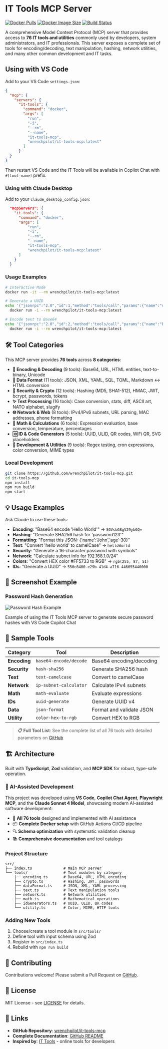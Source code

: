 # IT Tools MCP Server

[![Docker Pulls](https://img.shields.io/docker/pulls/wrenchpilot/it-tools-mcp?refresh=1)](https://hub.docker.com/r/wrenchpilot/it-tools-mcp)
[![Docker Image Size](https://img.shields.io/docker/image-size/wrenchpilot/it-tools-mcp/latest?refresh=1)](https://hub.docker.com/r/wrenchpilot/it-tools-mcp)
[![Build Status](https://github.com/wrenchpilot/it-tools-mcp/workflows/Build%20and%20Push%20to%20Docker%20Hub/badge.svg)](https://github.com/wrenchpilot/it-tools-mcp/actions)

A comprehensive Model Context Protocol (MCP) server that provides access to **76 IT tools and utilities** commonly used by developers, system administrators, and IT professionals. This server exposes a complete set of tools for encoding/decoding, text manipulation, hashing, network utilities, and many other common development and IT tasks.

## Using with VS Code

Add to your VS Code `settings.json`:

```json
{
  "mcp": {
    "servers": {
      "it-tools": {
        "command": "docker",
        "args": [
          "run",
          "-i",
          "--rm",
          "--name",
          "it-tools-mcp",
          "wrenchpilot/it-tools-mcp:latest"
        ]
      }
  }
}
```

Then restart VS Code and the IT Tools will be available in Copilot Chat with `#[tool-name]` prefix.

### Using with Claude Desktop

Add to your `claude_desktop_config.json`:

```json
  "mcpServers": {
    "it-tools": {
      "command": "docker",
      "args": [
          "run",
          "-i",
          "--rm",
          "--name",
          "it-tools-mcp",
          "wrenchpilot/it-tools-mcp:latest"
      ]
    }
  }
```

### Usage Examples

```bash
# Interactive Mode
docker run -it --rm wrenchpilot/it-tools-mcp:latest

# Generate a UUID
echo '{"jsonrpc":"2.0","id":1,"method":"tools/call","params":{"name":"uuid-generate","arguments":{}}}' | \
  docker run -i --rm wrenchpilot/it-tools-mcp:latest

# Encode text to Base64
echo '{"jsonrpc":"2.0","id":2,"method":"tools/call","params":{"name":"base64-encode","arguments":{"text":"Hello World"}}}' | \
  docker run -i --rm wrenchpilot/it-tools-mcp:latest
```

## 🛠️ Tool Categories

This MCP server provides **76 tools** across **8 categories**:

- **🔧 Encoding & Decoding** (9 tools): Base64, URL, HTML entities, text-to-binary, Unicode
- **📝 Data Format** (11 tools): JSON, XML, YAML, SQL, TOML, Markdown ↔ HTML conversion
- **🔐 Security & Crypto** (12 tools): Hashing (MD5, SHA1-512), HMAC, JWT, bcrypt, passwords, tokens
- **✨ Text Processing** (16 tools): Case conversion, stats, diff, ASCII art, NATO alphabet, slugify
- **🌐 Network & Web** (8 tools): IPv4/IPv6 subnets, URL parsing, MAC addresses, phone formatting
- **🔢 Math & Calculations** (6 tools): Expression evaluation, base conversion, temperature, percentages
- **🆔 ID & Code Generators** (5 tools): UUID, ULID, QR codes, WiFi QR, SVG placeholders
- **🔧 Development & Utilities** (9 tools): Regex testing, cron expressions, color conversion, MIME types

### Local Development

```bash
git clone https://github.com/wrenchpilot/it-tools-mcp.git
cd it-tools-mcp
npm install
npm run build
npm start
```

## 💡 Usage Examples

Ask Claude to use these tools:

- **Encoding**: "Base64 encode 'Hello World'" → `SGVsbG8gV29ybGQ=`
- **Hashing**: "Generate SHA256 hash for 'password123'"
- **Formatting**: "Format this JSON: {'name':'John','age':30}"
- **Text**: "Convert 'hello world' to camelCase" → `helloWorld`
- **Security**: "Generate a 16-character password with symbols"
- **Network**: "Calculate subnet info for 192.168.1.0/24"
- **Colors**: "Convert HEX color #FF5733 to RGB" → `rgb(255, 87, 51)`
- **IDs**: "Generate a UUID" → `550e8400-e29b-41d4-a716-446655440000`

## 📸 Screenshot Example

### Password Hash Generation

![Password Hash Example](https://github.com/wrenchpilot/it-tools-mcp/blob/master/screenshots/password-hash-example.png?raw=true)

Example of using the IT Tools MCP server to generate secure password hashes with VS Code Copilot Chat

## 🔧 Sample Tools

| Category     | Tool                   | Description              |
| ------------ | ---------------------- | ------------------------ |
| **Encoding** | `base64-encode/decode` | Base64 encoding/decoding |
| **Security** | `hash-sha256`          | Generate SHA256 hash     |
| **Text**     | `text-camelcase`       | Convert to camelCase     |
| **Network**  | `ip-subnet-calculator` | Calculate IPv4 subnets   |
| **Math**     | `math-evaluate`        | Evaluate expressions     |
| **IDs**      | `uuid-generate`        | Generate UUID v4         |
| **Data**     | `json-format`          | Format and validate JSON |
| **Utility**  | `color-hex-to-rgb`     | Convert HEX to RGB       |

> **📋 Full Tool List**: See the complete list of all 76 tools with detailed parameters on [GitHub](https://github.com/wrenchpilot/it-tools-mcp#available-tools)

## 🏗️ Architecture

Built with **TypeScript**, **Zod** validation, and **MCP SDK** for robust, type-safe operation.

### 🤖 AI-Assisted Development

This project was developed using **VS Code**, **Copilot Chat Agent**, **Playwright MCP**, and the **Claude Sonnet 4 Model**, showcasing modern AI-assisted software development:

- 🔧 **All 76 tools** designed and implemented with AI assistance
- 📦 **Complete Docker setup** with GitHub Actions CI/CD pipeline
- 🔍 **Schema optimization** with systematic validation cleanup
- 📚 **Comprehensive documentation** and tool catalogs

### Project Structure

```text
src/
├── index.ts              # Main MCP server
└── tools/                # Tool modules by category
    ├── encoding.ts       # Base64, URL, HTML encoding
    ├── crypto.ts         # Hashing, JWT, passwords
    ├── dataFormat.ts     # JSON, XML, YAML processing
    ├── text.ts           # Text manipulation tools
    ├── network.ts        # Network utilities
    ├── math.ts           # Mathematical operations
    ├── idGenerators.ts   # UUID, ULID, QR codes
    └── utility.ts        # Color, MIME, HTTP tools
```

### Adding New Tools

1. Choose/create a tool module in `src/tools/`
2. Define tool with input schema using Zod
3. Register in `src/index.ts`
4. Rebuild with `npm run build`

## 🤝 Contributing

Contributions welcome! Please submit a Pull Request on [GitHub](https://github.com/wrenchpilot/it-tools-mcp).

## 📄 License

MIT License - see [LICENSE](https://github.com/wrenchpilot/it-tools-mcp/blob/main/LICENSE) for details.

## 🔗 Links

- **GitHub Repository**: [wrenchpilot/it-tools-mcp](https://github.com/wrenchpilot/it-tools-mcp)
- **Complete Documentation**: [GitHub README](https://github.com/wrenchpilot/it-tools-mcp#readme)
- **Inspired by**: [IT Tools](https://github.com/CorentinTh/it-tools) - online tools for developers
